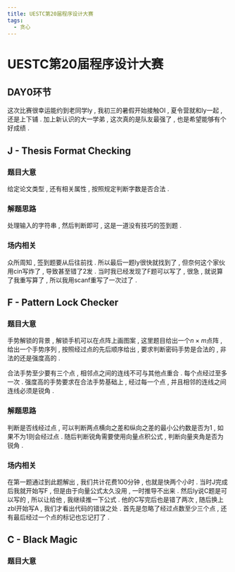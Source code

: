 ```yaml
---
title: UESTC第20届程序设计大赛
tags:
  - 贪心
---
```


# UESTC第20届程序设计大赛

## DAY0环节

这次比赛很幸运能约到老同学ly , 我初三的暑假开始接触OI , 夏令营就和ly一起 , 还是上下铺 . 加上新认识的大一学弟 , 这次真的是队友最强了 , 也是希望能够有个好成绩 . 

## J - Thesis Format Checking

### 题目大意

给定论文类型 , 还有相关属性 , 按照规定判断字数是否合法 . 

### 解题思路

处理输入的字符串 , 然后判断即可 , 这是一道没有技巧的签到题 . 

### 场内相关

众所周知 , 签到题要从后往前找 . 所以最后一题ly很快就找到了 , 但奈何这个家伙用cin写炸了 , 导致甚至错了2发 . 当时我已经发现了F题可以写了 , 很急 , 就说算了我重写算了 , 所以我用scanf重写了一次过了 . 

## F - Pattern Lock Checker

### 题目大意

手势解锁的背景 , 解锁手机可以在点阵上画图案 , 这里题目给出一个$n \times m$点阵 , 给出一个手势序列 , 按照经过点的先后顺序给出 , 要求判断密码手势是合法的 , 非法的还是强度高的 . 

合法手势至少要有三个点 , 相邻点之间的连线不可与其他点重合 . 每个点经过至多一次 . 强度高的手势要求在合法手势基础上 , 经过每一个点 , 并且相邻的连线之间连线必须是锐角 . 

### 解题思路

判断是否线经过点 , 可以判断两点横向之差和纵向之差的最小公约数是否为1 , 如果不为1则会经过点 . 随后判断锐角需要使用向量点积公式 , 判断向量夹角是否为锐角 . 

### 场内相关

在第一题通过到此题解出 , 我们共计花费100分钟 , 也就是快两个小时 . 当时J完成后我就开始写F , 但是由于向量公式太久没用 , 一时推导不出来 . 然后ly说C题是可以写的 , 所以让给他 , 我继续推一下公式 . 他的C写完后也是错了两次 , 随后换上zbl开始写A , 我们才看出代码的错误之处 . 首先是忽略了经过点数至少三个点 , 还有最后经过一个点的标记也忘记打了 . 

## C - Black Magic

### 题目大意

